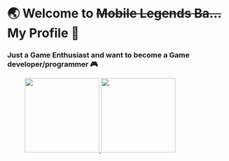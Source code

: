 # :earth_asia: Welcome to <s>Mobile Legends Ba...</s> My Profile  :clap:

### Just a Game Enthusiast and want to become a Game developer/programmer :video_game:

<div style="display: flex; justify-content: space-around; align-items: center;">
  <a href="https://github.com/ukiaula">
    <img height="170em" src="https://github-readme-stats-eight-theta.vercel.app/api?username=ukiaula&theme=tokyonight&hide=issues&show_icons=true"/>
    <img height="170em" src="https://github-readme-stats-eight-theta.vercel.app/api/top-langs/?username=ukiaula&layout=compact&langs_count=4&theme=tokyonight"/>
  </a>
<div>
